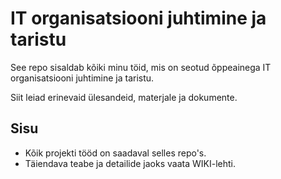 # IT organisatsiooni juhtimine ja taristu

See repo sisaldab kõiki minu töid, mis on seotud õppeainega IT organisatsiooni juhtimine ja taristu.

Siit leiad erinevaid ülesandeid, materjale ja dokumente.
## Sisu

  * Kõik projekti tööd on saadaval selles repo's.
  * Täiendava teabe ja detailide jaoks vaata WIKI-lehti.
